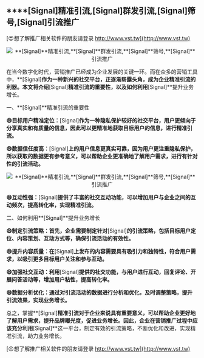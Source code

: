## ****[Signal]**精准引流,**[Signal]**群发引流,**[Signal]**筛号,**[Signal]**引流推广**

[😍想了解推广相关软件的朋友请登录 http://www.vst.tw](http://www.vst.tw)

 <center><img src="https://vst.tw/MP4/tuiguang/png/1.png" alt="**[Signal]**精准引流,**[Signal]**群发引流,**[Signal]**筛号,**[Signal]**引流推广"></center>

在当今数字化时代，营销推广已经成为企业发展的关键一环。而在众多的营销工具中，**[Signal]**作为一种新兴的社交平台，正逐渐崭露头角，成为企业精准引流的利器。本文将介绍**[Signal]**精准引流的重要性，以及如何利用**[Signal]**提升业务增长。

一、**[Signal]**精准引流的重要性

**😄目标用户精准定位：**[Signal]**作为一种隐私保护较好的社交平台，用户更倾向于分享真实和有质量的信息，因此可以更精准地获取目标用户的信息，进行精准引流。**

**😄数据信任度高：**[Signal]**上的用户信息更真实可靠，因为用户更注重隐私保护，所以获取的数据更有参考意义，可以帮助企业更准确地了解用户需求，进行有针对性的引流活动。**

 <center><img src="https://vst.tw/MP4/tuiguang/png/2.png" alt="**[Signal]**精准引流,**[Signal]**群发引流,**[Signal]**筛号,**[Signal]**引流推广"></center>

**😄互动性强：**[Signal]**提供了丰富的社交互动功能，可以增加用户与企业之间的互动频次，提高转化率，实现精准引流。**

二、如何利用**[Signal]**提升业务增长

**😄制定引流策略：首先，企业需要制定针对**[Signal]**的引流策略，包括目标用户定位、内容策划、互动方式等，确保引流活动的有效性。**

**😄提升内容质量：在**[Signal]**上发布的内容需要具有吸引力和独特性，符合用户需求，以吸引更多目标用户关注和参与互动。**

**😄加强社交互动：利用**[Signal]**提供的社交功能，与用户进行互动，回复评论、开展问答活动等，增加用户粘性，提高转化率。**

**😄数据分析优化：通过对引流活动的数据进行分析和优化，及时调整策略，提升引流效果，实现业务增长。**

总之，掌握**[Signal]**精准引流对于企业来说具有重要意义，可以帮助企业更好地了解用户需求，提升品牌曝光度，促进业务增长。因此，企业在营销推广过程中应该充分利用**[Signal]**这一平台，制定有效的引流策略，不断优化和改进，实现精准引流，助力业务增长。

[😍想了解推广相关软件的朋友请登录 http://www.vst.tw](http://www.vst.tw)



